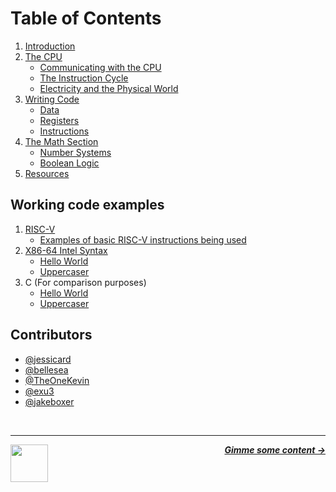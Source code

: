 # Table of Contents

1. [Introduction](/guide/introduction.md)
1. [The CPU](/guide/cpu/cpu.md)
   - [Communicating with the CPU](/guide/cpu/communicating.md)
   - [The Instruction Cycle](/guide/cpu/instruction-cycle.md)
   - [Electricity and the Physical World](/guide/cpu/physical-world.md)
2. [Writing Code](/guide/writing-code/writing-code.md)
   - [Data](/guide/writing-code/guide.md)
   - [Registers](/guide/writing-code/registers.md)
   - [Instructions](/guide/writing-code/instructions.md)
3. [The Math Section](/math/number-system.md)
   - [Number Systems](/guide/math/number-systems.md)
   - [Boolean Logic](/guide/math/boolean-logic.md)
4. [Resources](/guide/resources.md)

## Working code examples

1. [RISC-V](/code/riscv/README.md)
   - [Examples of basic RISC-V instructions being used](/code/riscv/riscv.s)
1. [X86-64 Intel Syntax](/code/x86-intel/README.md)
   - [Hello World](/code/x86-intel/hello-world/hello-world.asm)
   - [Uppercaser](/code/x86-intel/uppercaser/uppercaser.asm)
1. C (For comparison purposes)
   - [Hello World](/code/c/hello-world/hello-world.c)
   - [Uppercaser](/code/c/uppercaser/uppercaser.c)

## Contributors

- [@jessicard](https://github.com/jessicard)
- [@bellesea](https://github.com/bellesea)
- [@TheOneKevin](https://github.com/theonekevin)
- [@exu3](https://github.com/exu3)
- [@jakeboxer](https://github.com/jakeboxer)

<br />

---

<a href="https://github.com/hackclub/some-assembly-required">
  <picture>
    <source media="(prefers-color-scheme: dark)" srcset="https://cloud-5aq8uo1rv-hack-club-bot.vercel.app/0backd.png">
    <img align="left" width="60" src="https://cloud-5v3nvbscw-hack-club-bot.vercel.app/0backl.png" />
  </picture>
</a>

<p align="right">
  <em>
    <b>
      <a href="/guide/introduction.md">
        Gimme some content →
      </a>
    </b>
  </em>
</p>
